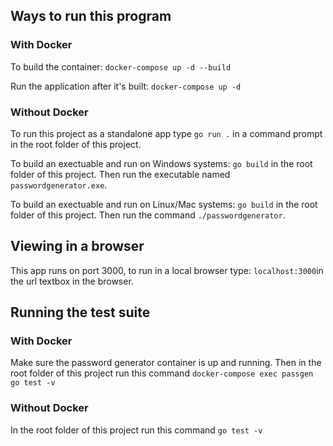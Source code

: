 ## Ways to run this program
### With Docker
To build the container: `docker-compose up -d --build`

Run the application after it's built: `docker-compose up -d`

### Without Docker
To run this project as a standalone app type `go run .` in a command prompt in the root folder of this project.

To build an exectuable and run on Windows systems: `go build` in the root folder of this project. Then run the executable named `passwordgenerator.exe`.

To build an exectuable and run on Linux/Mac systems: `go build` in the root folder of this project. Then run the command `./passwordgenerator`.

## Viewing in a browser
This app runs on port 3000, to run in a local browser type: `localhost:3000`in the url textbox in the browser.

## Running the test suite
### With Docker
Make sure the password generator container is up and running. Then in the root folder of this project run this command `docker-compose exec passgen go test -v`
### Without Docker
In the root folder of this project run this command `go test -v`